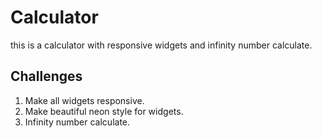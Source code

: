 # Calculator

this is a calculator with responsive widgets and infinity number calculate.

## Challenges

1. Make all widgets responsive.
2. Make beautiful neon style for widgets.
3. Infinity number calculate.